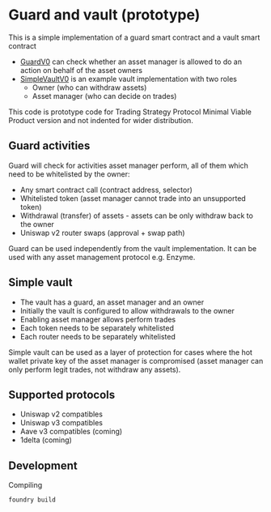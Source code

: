 # Guard and vault (prototype)

This is a simple implementation of a guard smart contract and a vault smart contract

- [GuardV0](./src/GuardV0.sol) can check whether an asset manager is allowed to do an action on behalf of the asset owners 
- [SimpleVaultV0](./src/SimpleVaultV0.sol) is an example vault implementation with two roles
  - Owner (who can withdraw assets)
  - Asset manager (who can decide on trades)

This code is prototype code for Trading Strategy Protocol Minimal Viable Product version
and not indented for wider distribution.

## Guard activities

Guard will check for activities asset manager perform, all of them which need to be whitelisted by the owner: 
- Any smart contract call (contract address, selector)
- Whitelisted token (asset manager cannot trade into an unsupported token)
- Withdrawal (transfer) of assets - assets can be only withdraw back to the owner
- Uniswap v2 router swaps (approval + swap path)

Guard can be used independently from the vault implementation.
It can be used with any asset management protocol e.g. Enzyme.

## Simple vault

- The vault has a guard, an asset manager and an owner
- Initially the vault is configured to allow withdrawals to the owner
- Enabling asset manager allows perform trades
- Each token needs to be separately whitelisted
- Each router needs to be separately whitelisted

Simple vault can be used as a layer of protection for cases where the hot wallet private key
of the asset manager is compromised (asset manager can only perform legit trades, not withdraw any assets).

## Supported protocols

- Uniswap v2 compatibles
- Uniswap v3 compatibles
- Aave v3 compatibles (coming)
- 1delta (coming)

## Development

Compiling

```shell
foundry build
```